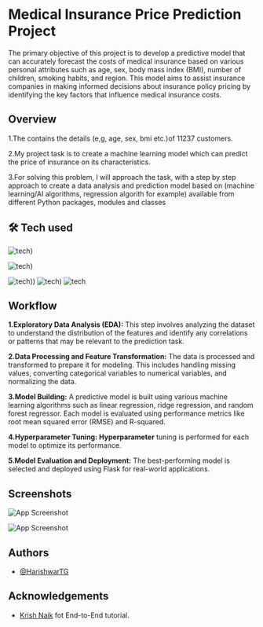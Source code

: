 
# Medical Insurance Price Prediction Project

The primary objective of this project is to develop a predictive model that can accurately forecast the costs of medical insurance based on various personal attributes such as age, sex, body mass index (BMI), number of children, smoking habits, and region. This model aims to assist insurance companies in making informed decisions about insurance policy pricing by identifying the key factors that influence medical insurance costs.


## Overview

1.The contains the details (e,g, age, sex, bmi etc.)of 11237 customers.

2.My project task is to create a machine learning model which can predict the price of insurance on its characteristics.

3.For solving this problem, I will approach the task, with a step by step approach to create a data analysis and prediction model based on (machine learning/AI algorithms, regression algorith for example) available from different Python packages, modules and classes



## 🛠 Tech used
![tech](https://camo.githubusercontent.com/c84f8ccac2a223fcabe74cd7975a3b31a2618b29d2c4fcea268f16b9151ad5fd/68747470733a2f2f75706c6f61642e77696b696d656469612e6f72672f77696b6970656469612f636f6d6d6f6e732f7468756d622f302f30352f5363696b69745f6c6561726e5f6c6f676f5f736d616c6c2e7376672f3132383070782d5363696b69745f6c6561726e5f6c6f676f5f736d616c6c2e7376672e706e67))

![tech]([https://camo.githubusercontent.com/c84f8ccac2a223fcabe74cd7975a3b31a2618b29d2c4fcea268f16b9151ad5fd/68747470733a2f2f75706c6f61642e77696b696d656469612e6f72672f77696b6970656469612f636f6d6d6f6e732f7468756d622f302f30352f5363696b69745f6c6561726e5f6c6f676f5f736d616c6c2e7376672f3132383070782d5363696b69745f6c6561726e5f6c6f676f5f736d616c6c2e7376672e706e67](https://raw.githubusercontent.com/numpy/numpy/7e7f4adab814b223f7f917369a72757cd28b10cb/branding/icons/numpylogo.svg)))

![tech]([https://raw.githubusercontent.com/pandas-dev/pandas/761bceb77d44aa63b71dda43ca46e8fd4b9d7422/web/pandas/static/img/pandas.svg)))
![tech]([https://camo.githubusercontent.com/c84f8ccac2a223fcabe74cd7975a3b31a2618b29d2c4fcea268f16b9151ad5fd/68747470733a2f2f75706c6f61642e77696b696d656469612e6f72672f77696b6970656469612f636f6d6d6f6e732f7468756d622f302f30352f5363696b69745f6c6561726e5f6c6f676f5f736d616c6c2e7376672f3132383070782d5363696b69745f6c6561726e5f6c6f676f5f736d616c6c2e7376672e706e67](https://raw.githubusercontent.com/numpy/numpy/7e7f4adab814b223f7f917369a72757cd28b10cb/branding/icons/numpylogo.svg)))
![tech]([https://raw.githubusercontent.com/github/explore/80688e429a7d4ef2fca1e82350fe8e3517d3494d/topics/git/git.png])

## Workflow

**1.Exploratory Data Analysis (EDA):** This step involves analyzing the dataset to understand the distribution of the features and identify any correlations or patterns that may be relevant to the prediction task.

**2.Data Processing and Feature Transformation:** The data is processed and transformed to prepare it for modeling. This includes handling missing values, converting categorical variables to numerical variables, and normalizing the data.

**3.Model Building:** A predictive model is built using various machine learning algorithms such as linear regression, ridge regression, and random forest regressor. Each model is evaluated using performance metrics like root mean squared error (RMSE) and R-squared.

**4.Hyperparameter Tuning: Hyperparameter** tuning is performed for each model to optimize its performance.

**5.Model Evaluation and Deployment:** The best-performing model is selected and deployed using Flask for real-world applications.
## Screenshots

![App Screenshot]([https://drive.google.com/file/d/1eGYZ-28O2eV0oIVlVk6z7oYm6DSkzwZy/view](https://drive.google.com/file/d/1lns3rQg5_jGw4lZoCj6iMqJBOOav5jXl/view?usp=sharing))

![App Screenshot]([https://drive.google.com/file/d/1lns3rQg5_jGw4lZoCj6iMqJBOOav5jXl/view?usp=drive_link](https://drive.google.com/file/d/1eGYZ-28O2eV0oIVlVk6z7oYm6DSkzwZy/view?usp=sharing))


## Authors

- [@HarishwarTG](https://github.com/HarishwarTG)


## Acknowledgements

 - [Krish Naik](https://www.youtube.com/@krishnaik06) fot End-to-End tutorial.
 

